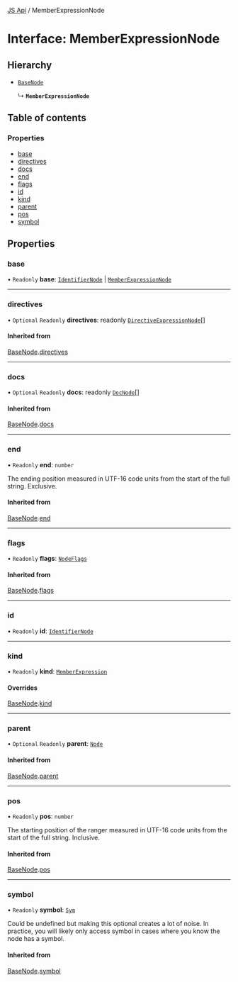 [JS Api](../index.md) / MemberExpressionNode

# Interface: MemberExpressionNode

## Hierarchy

- [`BaseNode`](BaseNode.md)

  ↳ **`MemberExpressionNode`**

## Table of contents

### Properties

- [base](MemberExpressionNode.md#base)
- [directives](MemberExpressionNode.md#directives)
- [docs](MemberExpressionNode.md#docs)
- [end](MemberExpressionNode.md#end)
- [flags](MemberExpressionNode.md#flags)
- [id](MemberExpressionNode.md#id)
- [kind](MemberExpressionNode.md#kind)
- [parent](MemberExpressionNode.md#parent)
- [pos](MemberExpressionNode.md#pos)
- [symbol](MemberExpressionNode.md#symbol)

## Properties

### base

• `Readonly` **base**: [`IdentifierNode`](IdentifierNode.md) \| [`MemberExpressionNode`](MemberExpressionNode.md)

___

### directives

• `Optional` `Readonly` **directives**: readonly [`DirectiveExpressionNode`](DirectiveExpressionNode.md)[]

#### Inherited from

[BaseNode](BaseNode.md).[directives](BaseNode.md#directives)

___

### docs

• `Optional` `Readonly` **docs**: readonly [`DocNode`](DocNode.md)[]

#### Inherited from

[BaseNode](BaseNode.md).[docs](BaseNode.md#docs)

___

### end

• `Readonly` **end**: `number`

The ending position measured in UTF-16 code units from the start of the
full string. Exclusive.

#### Inherited from

[BaseNode](BaseNode.md).[end](BaseNode.md#end)

___

### flags

• `Readonly` **flags**: [`NodeFlags`](../enums/NodeFlags.md)

#### Inherited from

[BaseNode](BaseNode.md).[flags](BaseNode.md#flags)

___

### id

• `Readonly` **id**: [`IdentifierNode`](IdentifierNode.md)

___

### kind

• `Readonly` **kind**: [`MemberExpression`](../enums/SyntaxKind.md#memberexpression)

#### Overrides

[BaseNode](BaseNode.md).[kind](BaseNode.md#kind)

___

### parent

• `Optional` `Readonly` **parent**: [`Node`](../index.md#node)

#### Inherited from

[BaseNode](BaseNode.md).[parent](BaseNode.md#parent)

___

### pos

• `Readonly` **pos**: `number`

The starting position of the ranger measured in UTF-16 code units from the
start of the full string. Inclusive.

#### Inherited from

[BaseNode](BaseNode.md).[pos](BaseNode.md#pos)

___

### symbol

• `Readonly` **symbol**: [`Sym`](Sym.md)

Could be undefined but making this optional creates a lot of noise. In practice,
you will likely only access symbol in cases where you know the node has a symbol.

#### Inherited from

[BaseNode](BaseNode.md).[symbol](BaseNode.md#symbol)
